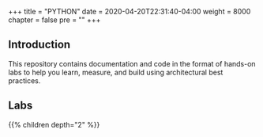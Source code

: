 +++
title = "PYTHON"
date = 2020-04-20T22:31:40-04:00
weight = 8000
chapter = false
pre = ""
+++

## Introduction

This repository contains documentation and code in the format of hands-on labs to help you learn, measure, and build using architectural best practices.

## Labs

{{% children depth="2" %}}
